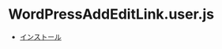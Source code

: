 # WordPressAddEditLink.user.js

* [インストール](https://github.com/tmsanrinsha/WordPressAddEdit-user-js/raw/master/WordPressAddEditLink.user.js)
